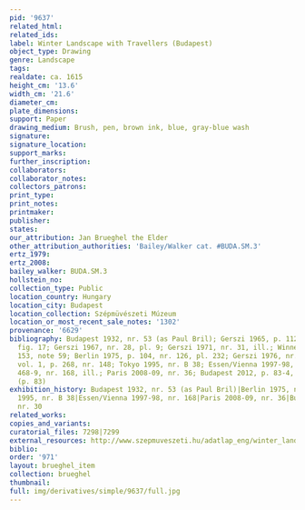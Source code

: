```yaml
---
pid: '9637'
related_html: 
related_ids: 
label: Winter Landscape with Travellers (Budapest)
object_type: Drawing
genre: Landscape
tags: 
realdate: ca. 1615
height_cm: '13.6'
width_cm: '21.6'
diameter_cm: 
plate_dimensions: 
support: Paper
drawing_medium: Brush, pen, brown ink, blue, gray-blue wash
signature: 
signature_location: 
support_marks: 
further_inscription: 
collaborators: 
collaborator_notes: 
collectors_patrons: 
print_type: 
print_notes: 
printmaker: 
publisher: 
states: 
our_attribution: Jan Brueghel the Elder
other_attribution_authorities: 'Bailey/Walker cat. #BUDA.SM.3'
ertz_1979: 
ertz_2008: 
bailey_walker: BUDA.SM.3
hollstein_no: 
collection_type: Public
location_country: Hungary
location_city: Budapest
location_collection: Szépmüvészeti Múzeum
location_or_most_recent_sale_notes: '1302'
provenance: '6629'
bibliography: Budapest 1932, nr. 53 (as Paul Bril); Gerszi 1965, p. 112, 114, 116,
  fig. 17; Gerszi 1967, nr. 28, pl. 9; Gerszi 1971, nr. 31, ill.; Winner 1972, p.
  153, note 59; Berlin 1975, p. 104, nr. 126, pl. 232; Gerszi 1976, nr. 10; Boon 1992,
  vol. 1, p. 268, nr. 148; Tokyo 1995, nr. B 38; Essen/Vienna 1997-98, p. 37, 41,
  468-9, nr. 168, ill.; Paris 2008-09, nr. 36; Budapest 2012, p. 83-4, nr. 30, ill.
  (p. 83)
exhibition_history: Budapest 1932, nr. 53 (as Paul Bril)|Berlin 1975, nr. 126|Tokyo
  1995, nr. B 38|Essen/Vienna 1997-98, nr. 168|Paris 2008-09, nr. 36|Budapest 2012,
  nr. 30
related_works: 
copies_and_variants: 
curatorial_files: 7298|7299
external_resources: http://www.szepmuveszeti.hu/adatlap_eng/winter_landscape_with_travellers_jan_11677
biblio: 
order: '971'
layout: brueghel_item
collection: brueghel
thumbnail: 
full: img/derivatives/simple/9637/full.jpg
---
```

